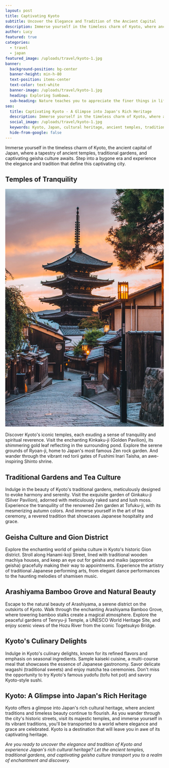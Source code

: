 ```yaml
---
layout: post
title: Captivating Kyoto
subtitle: Uncover the Elegance and Tradition of the Ancient Capital
description: Immerse yourself in the timeless charm of Kyoto, where ancient temples, traditional gardens, and captivating geisha culture transport you to a bygone era.
author: Lucy
featured: true
categories:
  - travel
  - japan
featured_image: /uploads/travel/kyoto-1.jpg
banner:
  background-position: bg-center
  banner-height: min-h-80
  text-position: items-center
  text-color: text-white
  banner-image: /uploads/travel/kyoto-1.jpg 
  heading: Exploring Sumbawa.
  sub-heading: Nature teaches you to appreciate the finer things in life, to be present, live in the moment and just breath.
seo:
  title: Captivating Kyoto - A Glimpse into Japan's Rich Heritage
  description: Immerse yourself in the timeless charm of Kyoto, where ancient temples, traditional gardens, and captivating geisha culture transport you to a bygone era.
  social_image: /uploads/travel/kyoto-1.jpg
  keywords: Kyoto, Japan, cultural heritage, ancient temples, traditional gardens, geisha culture
  hide-from-google: false
---
```



Immerse yourself in the timeless charm of Kyoto, the ancient capital of Japan, where a tapestry of ancient temples, traditional gardens, and captivating geisha culture awaits. Step into a bygone era and experience the elegance and tradition that define this captivating city.

## Temples of Tranquility

![Kyoto](/uploads/travel/kyoto-2.jpg)

Discover Kyoto's iconic temples, each exuding a sense of tranquility and spiritual reverence. Visit the enchanting Kinkaku-ji (Golden Pavilion), its shimmering gold leaf reflecting in the surrounding pond. Explore the serene grounds of Ryoan-ji, home to Japan's most famous Zen rock garden. And wander through the vibrant red torii gates of Fushimi Inari Taisha, an awe-inspiring Shinto shrine.

## Traditional Gardens and Tea Culture

Indulge in the beauty of Kyoto's traditional gardens, meticulously designed to evoke harmony and serenity. Visit the exquisite garden of Ginkaku-ji (Silver Pavilion), adorned with meticulously raked sand and lush moss. Experience the tranquility of the renowned Zen garden at Tofuku-ji, with its mesmerizing autumn colors. And immerse yourself in the art of tea ceremony, a revered tradition that showcases Japanese hospitality and grace.

## Geisha Culture and Gion District

Explore the enchanting world of geisha culture in Kyoto's historic Gion district. Stroll along Hanami-koji Street, lined with traditional wooden machiya houses, and keep an eye out for geisha and maiko (apprentice geisha) gracefully making their way to appointments. Experience the artistry of traditional Japanese performing arts, from elegant dance performances to the haunting melodies of shamisen music.

## Arashiyama Bamboo Grove and Natural Beauty

Escape to the natural beauty of Arashiyama, a serene district on the outskirts of Kyoto. Walk through the enchanting Arashiyama Bamboo Grove, where towering bamboo stalks create a magical atmosphere. Explore the peaceful gardens of Tenryu-ji Temple, a UNESCO World Heritage Site, and enjoy scenic views of the Hozu River from the iconic Togetsukyo Bridge.

## Kyoto's Culinary Delights

Indulge in Kyoto's culinary delights, known for its refined flavors and emphasis on seasonal ingredients. Sample kaiseki cuisine, a multi-course meal that showcases the essence of Japanese gastronomy. Savor delicate wagashi (traditional sweets) and enjoy matcha tea ceremonies. Don't miss the opportunity to try Kyoto's famous yudofu (tofu hot pot) and savory Kyoto-style sushi.

## Kyoto: A Glimpse into Japan's Rich Heritage

Kyoto offers a glimpse into Japan's rich cultural heritage, where ancient traditions and timeless beauty continue to flourish. As you wander through the city's historic streets, visit its majestic temples, and immerse yourself in its vibrant traditions, you'll be transported to a world where elegance and grace are celebrated. Kyoto is a destination that will leave you in awe of its captivating heritage.

*Are you ready to uncover the elegance and tradition of Kyoto and experience Japan's rich cultural heritage? Let the ancient temples, traditional gardens, and captivating geisha culture transport you to a realm of enchantment and discovery.*
